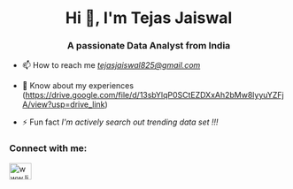 <h1 align="center">Hi 👋, I'm Tejas Jaiswal</h1>
<h3 align="center">A passionate Data Analyst from India</h3>

- 📫 How to reach me *tejasjaiswal825@gmail.com*

- 📄 Know about my experiences (https://drive.google.com/file/d/13sbYlqP0SCtEZDXxAh2bMw8lyyuYZFjA/view?usp=drive_link)

- ⚡ Fun fact *I'm actively search out trending data set !!!*

<h3 align="left">Connect with me:</h3>
<p align="left">
<a href="https://www.linkedin.com/in/tejasjaiswal825/" target="blank"><img align="center" src="https://raw.githubusercontent.com/rahuldkjain/github-profile-readme-generator/master/src/images/icons/Social/linked-in-alt.svg" alt="www.linkedin.com/in/tejasjaiswal825/" height="30" width="40" /></a>
</p>

